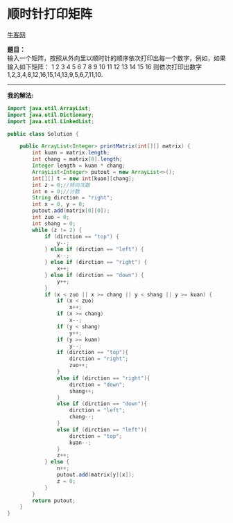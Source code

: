 # 顺时针打印矩阵
[牛客网](https://www.nowcoder.com/practice/9b4c81a02cd34f76be2659fa0d54342a?tpId=13&tqId=11172&tPage=1&rp=1&ru=%2Fta%2Fcoding-interviews&qru=%2Fta%2Fcoding-interviews%2Fquestion-ranking)

**题目：**   
输入一个矩阵，按照从外向里以顺时针的顺序依次打印出每一个数字，例如，如果输入如下矩阵： 1 2 3 4 5 6 7 8 9 10 11 12 13 14 15 16 则依次打印出数字1,2,3,4,8,12,16,15,14,13,9,5,6,7,11,10.
____
__我的解法:__
```java
import java.util.ArrayList;
import java.util.Dictionary;
import java.util.LinkedList;

public class Solution {

    public ArrayList<Integer> printMatrix(int[][] matrix) {
        int kuan = matrix.length;
        int chang = matrix[0].length;
        Integer length = kuan * chang;
        ArrayList<Integer> putout = new ArrayList<>();
        int[][] t = new int[kuan][chang];
        int z = 0;//转向次数
        int n = 0;//计数
        String dirction = "right";
        int x = 0, y = 0;
        putout.add(matrix[0][0]);
        int zuo = 0;
        int shang = 0;
        while (z != 2) {
            if (dirction == "top") {
                y--;
            } else if (dirction == "left") {
                x--;
            } else if (dirction == "right") {
                x++;
            } else if (dirction == "down") {
                y++;
            }
            if (x < zuo || x >= chang || y < shang || y >= kuan) {
                if (x < zuo)
                    x++;
                if (x >= chang)
                    x--;
                if (y < shang)
                    y++;
                if (y >= kuan)
                    y--;
                if (dirction == "top"){
                    dirction = "right";
                    zuo++;
                }
                else if (dirction == "right"){
                    dirction = "down";
                    shang++;
                }
                else if (dirction == "down"){
                    dirction = "left";
                    chang--;
                }
                else if (dirction == "left"){
                    dirction = "top";
                    kuan--;
                }
                z++;
            } else {
                n++;
                putout.add(matrix[y][x]);
                z = 0;
            }
        }
        return putout;
    }
}


```